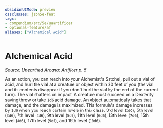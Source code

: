 ```yaml
---
obsidianUIMode: preview
cssclasses: json5e-feat
tags:
- compendium/src/5e/uaartificer
- optional-feature/af
aliases: ["Alchemical Acid"]
---
```

# Alchemical Acid
*Source: Unearthed Arcana: Artificer p. 5*  

As an action, you can reach into your Alchemist's Satchel, pull out a vial of acid, and hurl the vial at a creature or object within 30 feet of you (the vial and its contents disappear if you don't hurl the vial by the end of the current turn). The vial shatters on impact. A creature must succeed on a Dexterity saving throw or take `1d6` acid damage. An object automatically takes that damage, and the damage is maximized. This formula's damage increases by `1d6` when you reach certain levels in this class: 3rd level (`2d6`), 5th level (`3d6`), 7th level (`4d6`), 9th level (`5d6`), 11th level (`6d6`), 13th level (`7d6`), 15th level (`8d6`), 17th level (`9d6`), and 19th level (`10d6`).